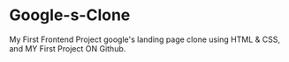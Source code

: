 # Google-s-Clone
My First Frontend Project google's landing page clone using HTML & CSS, and MY First Project ON Github.
